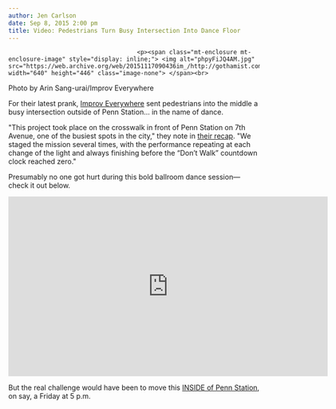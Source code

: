 ```yaml
---
author: Jen Carlson
date: Sep 8, 2015 2:00 pm
title: Video: Pedestrians Turn Busy Intersection Into Dance Floor
---
```


	
										<p><span class="mt-enclosure mt-enclosure-image" style="display: inline;"> <img alt="phpyFiJQ4AM.jpg" src="https://web.archive.org/web/20151117090436im_/http://gothamist.com/attachments/arts_jen/phpyFiJQ4AM.jpg" width="640" height="446" class="image-none"> </span><br>
<span class="photo_caption">Photo by Arin Sang-urai/Improv Everywhere</span></p>

<p>For their latest prank, <a href="https://web.archive.org/web/20151117090436/http://gothamist.com/tags/improveverywhere">Improv Everywhere</a> sent pedestrians into the middle a busy intersection outside of Penn Station... in the name of dance. </p>

<p>&quot;This project took place on the crosswalk in front of Penn Station on 7th Avenue, one of the busiest spots in the city,&quot; they note in <a href="https://web.archive.org/web/20151117090436/http://improveverywhere.com/2015/09/08/ballroom-crosswalk/">their recap</a>. &quot;We staged the mission several times, with the performance repeating at each change of the light and always finishing before the &#x201C;Don&#x2019;t Walk&#x201D; countdown clock reached zero.&quot; </p>

<p>Presumably no one got hurt during this bold ballroom dance session&#x2014;check it out below.</p>

<p><iframe width="640" height="360" src="https://web.archive.org/web/20151117090436if_/https://www.youtube.com/embed/S7uFHzFhNd8" frameborder="0" allowfullscreen></iframe></p>

<p>But the real challenge would have been to move this <a href="https://web.archive.org/web/20151117090436/http://gothamist.com/2015/07/03/escape_from_penn_station_scenes_fro.php">INSIDE of Penn Station</a>, on say, a Friday at 5 p.m.</p>					
										
									
				